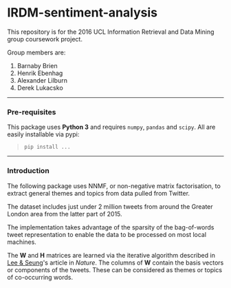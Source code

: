 # IRDM-sentiment-analysis

This repository is for the 2016 UCL Information Retrieval and Data Mining group coursework project.

Group members are:

1. Barnaby Brien
2. Henrik Ebenhag
3. Alexander Lilburn
4. Derek Lukacsko

---

### Pre-requisites
This package uses **Python 3** and requires `numpy`, `pandas` and `scipy`. All are easily installable via pypi:  
>`pip install ...`

---

### Introduction
The following package uses NNMF, or non-negative matrix factorisation, 
to extract general themes and topics from data pulled from Twitter.

The dataset includes just under 2 million tweets from around the Greater London area
from the latter part of 2015.

The implementation takes advantage of the sparsity of the bag-of-words tweet representation
to enable the data to be processed on most local machines.

The **W** and **H** matrices are learned via the iterative algorithm described in 
[Lee & Seung](http://www.columbia.edu/~jwp2128/Teaching/W4721/papers/nmf_nature.pdf)'s
article in _Nature_. The columns of **W** contain the basis vectors or components of the tweets.
These can be considered as themes or topics of co-occurring words.

